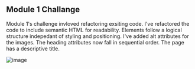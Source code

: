 ## Module 1 Challange 

Module 1's challenge invloved refactoring exsiting code. I've refactored the code to include semantic HTML for readability. Elements follow a logical structure indepedant of styling and positioning. I've added alt attributes for the images. The heading attributes now fall in sequential order. The page has a descriptive title.

![image](https://user-images.githubusercontent.com/105400893/171738503-83ea0af3-9fe7-4037-91d7-cd822af134f8.png)
